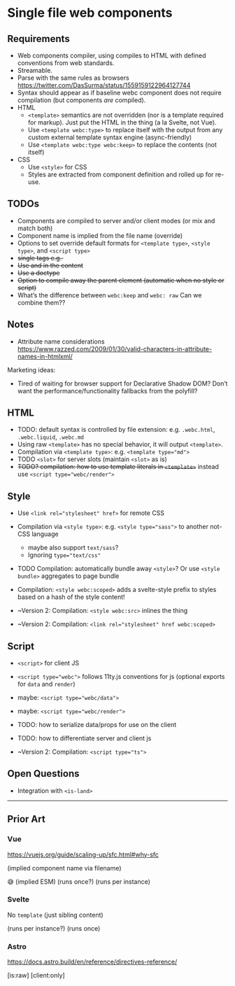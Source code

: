 # Single file web components

## Requirements


* Web components compiler, using <my-web-component/> compiles to HTML with defined conventions from web standards.
* Streamable.
* Parse with the same rules as browsers https://twitter.com/DasSurma/status/1559159122964127744
* Syntax should appear as if baseline webc component does not require compilation (but components _are_ compiled).
* HTML
	* `<template>` semantics are not overridden (nor is a template required for markup). Just put the HTML in the thing (a la Svelte, not Vue).
	* Use `<template webc:type>` to replace itself with the output from any custom external template syntax engine (async-friendly)
	* Use `<template webc:type webc:keep>` to replace the contents (not itself)
* CSS
	* Use `<style>` for CSS
	* Styles are extracted from component definition and rolled up for re-use.

## TODOs

* Components are compiled to server and/or client modes (or mix and match both)
* Component name is implied from the file name (override)
* Options to set override default formats for `<template type>`, `<style type>`, and `<script type>`
* ~~single tags e.g. <img>~~
* ~~Use <body> and <html> in the content~~
* ~~Use a doctype~~
* ~~Option to compile away the parent element (automatic when no style or script)~~
* What’s the difference between `webc:keep` and `webc: raw` Can we combine them??

## Notes

* Attribute name considerations https://www.razzed.com/2009/01/30/valid-characters-in-attribute-names-in-htmlxml/

Marketing ideas:
* Tired of waiting for browser support for Declarative Shadow DOM? Don’t want the performance/functionality fallbacks from the polyfill?

## HTML

* TODO: default syntax is controlled by file extension: e.g. `.webc.html`, `.webc.liquid`, `.webc.md`
* Using raw `<template>` has no special behavior, it will output `<template>`.
* Compilation via `<template type>`: e.g. `<template type="md">`
* TODO `<slot>` for server slots (maintain `<slot>` as is)
* ~~TODO? compilation: how to use template literals in `<template>`~~ instead use `<script type="webc/render">`

## Style


* Use `<link rel="stylesheet" href>` for remote CSS
* Compilation via `<style type>`: e.g. `<style type="sass">` to another not-CSS language
  * maybe also support `text/sass`?
  * Ignoring `type="text/css"`
* TODO Compilation: automatically bundle away `<style>`? Or use `<style bundle>` aggregates to page bundle
* Compilation: `<style webc:scoped>` adds a svelte-style prefix to styles based on a hash of the style content!

* ~Version 2: Compilation: `<style webc:src>` inlines the thing
* ~Version 2: Compilation: `<link rel="stylesheet" href webc:scoped>`

## Script

* `<script>` for client JS
* `<script type="webc">` follows 11ty.js conventions for js (optional exports for `data` and `render`)
* maybe: `<script type="webc/data">`
* maybe: `<script type="webc/render">`
* TODO: how to serialize data/props for use on the client
* TODO: how to differentiate server and client js

* ~Version 2: Compilation: `<script type="ts">`

## Open Questions

* Integration with `<is-land>`

---


## Prior Art

### Vue

https://vuejs.org/guide/scaling-up/sfc.html#why-sfc

(implied component name via filename)
<template></template>
<template src></template>
<template lang></template>

<style></style>
<style scoped></style>
<style module></style>
<style module="jsVarName"></style>
<style src></style> 😅
<style lang></style>

<script></script> (implied ESM) (runs once?)
<script setup></script> (runs per instance)
<script src></script>
<script lang></script>

### Svelte

No `template` (just sibling content)

<style></style>
<style scoped></style>

<script></script> (runs per instance?)
<script context="module"></script> (runs once)

### Astro

https://docs.astro.build/en/reference/directives-reference/

[is:raw]
[client:only]

